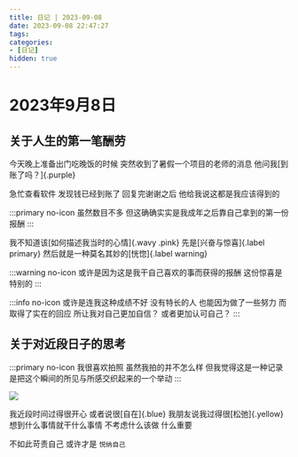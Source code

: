 ```yaml
---
title: 日记 | 2023-09-08
date: 2023-09-08 22:47:27
tags:
categories:
- [日记]
hidden: true
---
```

# 2023年9月8日

## 关于人生的第一笔酬劳

今天晚上准备出门吃晚饭的时候 
突然收到了暑假一个项目的老师的消息 
他问我[到账了吗？]{.purple}

急忙查看软件 
发现钱已经到账了 
回复完谢谢之后 
他给我说这都是我应该得到的 

:::primary no-icon
虽然数目不多 
但这确确实实是我成年之后靠自己拿到的第一份报酬
:::

我不知道该[如何描述我当时的心情]{.wavy .pink} 
先是[兴奋与惊喜]{.label primary} 
然后就是一种莫名其妙的[恍惚]{.label warning} 

:::warning no-icon
或许是因为这是我干自己喜欢的事而获得的报酬 
这份惊喜是特别的 
:::

:::info no-icon
或许是连我这种成绩不好 没有特长的人 
也能因为做了一些努力 
而取得了实在的回应 
所让我对自己更加自信？ 或者更加认可自己？
:::

## 关于对近段日子的思考 

:::primary no-icon
我很喜欢拍照 
虽然我拍的并不怎么样 
但我觉得这是一种记录 
是把这个瞬间的所见与所感交织起来的一个举动 
:::

![](https://s1.ax1x.com/2023/09/08/pP60JXD.jpg)

我近段时间过得很开心 
或者说很[自在]{.blue} 
我朋友说我过得很[松弛]{.yellow} 
想到什么事情就干什么事情 
不考虑什么该做 
什么重要 

不如此苛责自己 
或许才是 
`悦纳自己` 